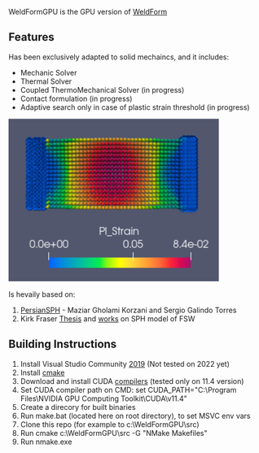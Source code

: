 WeldFormGPU is the GPU version of [WeldForm](https://github.com/luchete80/WeldForm)

## Features
Has been exclusively adapted to solid mechaincs, and it includes:

- Mechanic Solver
- Thermal Solver
- Coupled ThermoMechanical Solver (in progress)
- Contact formulation (in progress)
- Adaptive search only in case of plastic strain threshold (in progress)

![alt text](https://github.com/luchete80/WeldForm/blob/master/compression.PNG)

Is hevaily based on: 

1) [PersianSPH](https://github.com/mghkorzani/persiansph) - Maziar Gholami Korzani and Sergio Galindo Torres
2) Kirk Fraser [Thesis](https://constellation.uqac.ca/4246/1/Fraser_uqac_0862D_10345.pdf) and [works](https://pdfs.semanticscholar.org/b09e/8c8023d56b130cc6fa5314cb66bce364df8e.pdf) on SPH model of FSW


## Building Instructions

1) Install Visual Studio Community [2019](https://visualstudio.microsoft.com/es/vs/older-downloads/) (Not tested on 2022 yet) 
2) Install [cmake](https://cmake.org/download/)
3) Download and install CUDA [compilers](https://developer.nvidia.com/cuda-downloads) (tested only on 11.4 version)
4) Set CUDA compiler path on CMD: set CUDA_PATH="C:\Program Files\NVIDIA GPU Computing Toolkit\CUDA\v11.4"
5) Create a direcory for built binaries
6) Run make.bat (located here on root directory), to set MSVC env vars
7) Clone this repo (for example to c:\WeldFormGPU\src)
8) Run cmake c:\WeldFormGPU\src -G "NMake Makefiles"
9) Run nmake.exe

